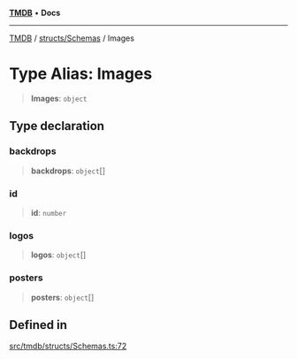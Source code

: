 [**TMDB**](../../../README.md) • **Docs**

***

[TMDB](../../../README.md) / [structs/Schemas](../README.md) / Images

# Type Alias: Images

> **Images**: `object`

## Type declaration

### backdrops

> **backdrops**: `object`[]

### id

> **id**: `number`

### logos

> **logos**: `object`[]

### posters

> **posters**: `object`[]

## Defined in

[src/tmdb/structs/Schemas.ts:72](https://github.com/Norviah/media-hub/blob/d809718af017974e095f312fcfa8bfdf58d3e3e5/src/tmdb/structs/Schemas.ts#L72)
